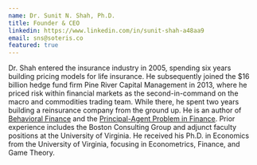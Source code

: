 ```yaml
---
name: Dr. Sunit N. Shah, Ph.D.
title: Founder & CEO
linkedin: https://www.linkedin.com/in/sunit-shah-a48aa9
email: sns@soteris.co
featured: true
---
```


Dr. Shah entered the insurance industry in 2005, spending six years building pricing models for life insurance. He subsequently joined the $16 billion hedge fund firm Pine River Capital Management in 2013, where he priced risk within financial markets as the second-in-command on the macro and commodities trading team. While there, he spent two years building a reinsurance company from the ground up. He is an author of [Behavioral Finance](https://www.wiley.com/en-us/Behavioral+Finance%3A+Understanding+the+Social%2C+Cognitive%2C+and+Economic+Debates-p-9781118300190) and the [Principal-Agent Problem in Finance](https://www.cfainstitute.org/en/research/foundation/2014/the-principalagent-problem-in-finance). Prior experience includes the Boston Consulting Group and adjunct faculty positions at the University of Virginia. He received his Ph.D. in Economics from the University of Virginia, focusing in Econometrics, Finance, and Game Theory.